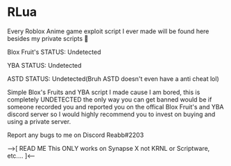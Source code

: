 # RLua
Every Roblox Anime game exploit script I ever made will be found here besides my private scripts 👀

Blox Fruit's STATUS: Undetected

YBA STATUS: Undetected

ASTD STATUS: Undetected(Bruh ASTD doesn't even have a anti cheat lol)

Simple Blox's Fruits and YBA script I made cause I am bored, this is completely UNDETECTED the only way you can get banned would be if someone recorded you and reported you on the offical Blox Fruit's and YBA discord server so I would highly recommend you to invest on buying and using a private server.

Report any bugs to me on Discord Reabb#2203

-->[
READ ME
This ONLY works on Synapse X not KRNL or Scriptware, etc....
]<--
